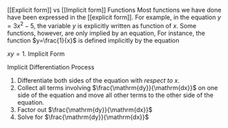 [[Explicit form]] vs [[Implicit form]] Functions
Most functions we have done have been expressed in the [[explicit form]]. For example, in the equation $y=3x^2-5$, the variable *y* is explicitly written as function of *x*. Some functions, however, are only implied by an equation, For instance, the function $y=\frac{1}{x}$ is defined implicitly by the equation 

$xy=1$. Implicit Form

Implicit Differentiation Process
1. Differentiate both sides of the equation with *respect to x*. 
2. Collect all terms involving $\frac{\mathrm{dy}}{\mathrm{dx}}$ on one side of the equation and move all other terms to the other side of the equation.
3. Factor out $\frac{\mathrm{dy}}{\mathrm{dx}}$ 
4. Solve for $\frac{\mathrm{dy}}{\mathrm{dx}}$

